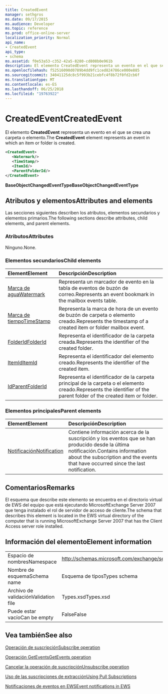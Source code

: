 ```yaml
---
title: CreatedEvent
manager: sethgros
ms.date: 09/17/2015
ms.audience: Developer
ms.topic: reference
ms.prod: office-online-server
localization_priority: Normal
api_name:
- CreatedEvent
api_type:
- schema
ms.assetid: f0e53a53-c352-42a5-8280-cd808b0e961b
description: El elemento CreatedEvent representa un evento en el que se crea una carpeta o elemento.
ms.openlocfilehash: f52516090d0789b4dd9fc1ced824786ce000e885
ms.sourcegitcommit: 34041125dc8c5f993b21cebfc4f8b72f0fd2cb6f
ms.translationtype: MT
ms.contentlocale: es-ES
ms.lasthandoff: 06/25/2018
ms.locfileid: "19763922"
---
```

# <a name="createdevent"></a><span data-ttu-id="6c1ea-103">CreatedEvent</span><span class="sxs-lookup"><span data-stu-id="6c1ea-103">CreatedEvent</span></span>

<span data-ttu-id="6c1ea-104">El elemento **CreatedEvent** representa un evento en el que se crea una carpeta o elemento.</span><span class="sxs-lookup"><span data-stu-id="6c1ea-104">The **CreatedEvent** element represents an event in which an item or folder is created.</span></span> 
  
```xml
<CreatedEvent>
   <Watermark/>
   <TimeStamp/>
   <ItemId/>
   <ParentFolderId/>
</CreatedEvent>
```

 <span data-ttu-id="6c1ea-105">**BaseObjectChangedEventType**</span><span class="sxs-lookup"><span data-stu-id="6c1ea-105">**BaseObjectChangedEventType**</span></span>
## <a name="attributes-and-elements"></a><span data-ttu-id="6c1ea-106">Atributos y elementos</span><span class="sxs-lookup"><span data-stu-id="6c1ea-106">Attributes and elements</span></span>

<span data-ttu-id="6c1ea-107">Las secciones siguientes describen los atributos, elementos secundarios y elementos primarios.</span><span class="sxs-lookup"><span data-stu-id="6c1ea-107">The following sections describe attributes, child elements, and parent elements.</span></span>
  
### <a name="attributes"></a><span data-ttu-id="6c1ea-108">Atributos</span><span class="sxs-lookup"><span data-stu-id="6c1ea-108">Attributes</span></span>

<span data-ttu-id="6c1ea-109">Ninguno.</span><span class="sxs-lookup"><span data-stu-id="6c1ea-109">None.</span></span>
  
### <a name="child-elements"></a><span data-ttu-id="6c1ea-110">Elementos secundarios</span><span class="sxs-lookup"><span data-stu-id="6c1ea-110">Child elements</span></span>

|<span data-ttu-id="6c1ea-111">**Element**</span><span class="sxs-lookup"><span data-stu-id="6c1ea-111">**Element**</span></span>|<span data-ttu-id="6c1ea-112">**Descripción**</span><span class="sxs-lookup"><span data-stu-id="6c1ea-112">**Description**</span></span>|
|:-----|:-----|
|[<span data-ttu-id="6c1ea-113">Marca de agua</span><span class="sxs-lookup"><span data-stu-id="6c1ea-113">Watermark</span></span>](watermark.md) <br/> |<span data-ttu-id="6c1ea-114">Representa un marcador de evento en la tabla de eventos de buzón de correo.</span><span class="sxs-lookup"><span data-stu-id="6c1ea-114">Represents an event bookmark in the mailbox events table.</span></span>  <br/> |
|[<span data-ttu-id="6c1ea-115">Marca de tiempo</span><span class="sxs-lookup"><span data-stu-id="6c1ea-115">TimeStamp</span></span>](timestamp.md) <br/> |<span data-ttu-id="6c1ea-116">Representa la marca de hora de un evento de buzón de carpeta o elemento creado.</span><span class="sxs-lookup"><span data-stu-id="6c1ea-116">Represents the timestamp of a created item or folder mailbox event.</span></span>  <br/> |
|[<span data-ttu-id="6c1ea-117">FolderId</span><span class="sxs-lookup"><span data-stu-id="6c1ea-117">FolderId</span></span>](folderid.md) <br/> |<span data-ttu-id="6c1ea-118">Representa el identificador de la carpeta creada.</span><span class="sxs-lookup"><span data-stu-id="6c1ea-118">Represents the identifier of the created folder.</span></span>  <br/> |
|[<span data-ttu-id="6c1ea-119">ItemId</span><span class="sxs-lookup"><span data-stu-id="6c1ea-119">ItemId</span></span>](itemid.md) <br/> |<span data-ttu-id="6c1ea-120">Representa el identificador del elemento creado.</span><span class="sxs-lookup"><span data-stu-id="6c1ea-120">Represents the identifier of the created item.</span></span>  <br/> |
|[<span data-ttu-id="6c1ea-121">Id</span><span class="sxs-lookup"><span data-stu-id="6c1ea-121">ParentFolderId</span></span>](parentfolderid.md) <br/> |<span data-ttu-id="6c1ea-122">Representa el identificador de la carpeta principal de la carpeta o el elemento creado.</span><span class="sxs-lookup"><span data-stu-id="6c1ea-122">Represents the identifier of the parent folder of the created item or folder.</span></span>  <br/> |
   
### <a name="parent-elements"></a><span data-ttu-id="6c1ea-123">Elementos principales</span><span class="sxs-lookup"><span data-stu-id="6c1ea-123">Parent elements</span></span>

|<span data-ttu-id="6c1ea-124">**Element**</span><span class="sxs-lookup"><span data-stu-id="6c1ea-124">**Element**</span></span>|<span data-ttu-id="6c1ea-125">**Descripción**</span><span class="sxs-lookup"><span data-stu-id="6c1ea-125">**Description**</span></span>|
|:-----|:-----|
|[<span data-ttu-id="6c1ea-126">Notificación</span><span class="sxs-lookup"><span data-stu-id="6c1ea-126">Notification</span></span>](notification-ex15websvcsotherref.md) <br/> |<span data-ttu-id="6c1ea-127">Contiene información acerca de la suscripción y los eventos que se han producido desde la última notificación.</span><span class="sxs-lookup"><span data-stu-id="6c1ea-127">Contains information about the subscription and the events that have occurred since the last notification.</span></span>  <br/> |
   
## <a name="remarks"></a><span data-ttu-id="6c1ea-128">Comentarios</span><span class="sxs-lookup"><span data-stu-id="6c1ea-128">Remarks</span></span>

<span data-ttu-id="6c1ea-129">El esquema que describe este elemento se encuentra en el directorio virtual de EWS del equipo que está ejecutando MicrosoftExchange Server 2007 que tenga instalado el rol de servidor de acceso de cliente.</span><span class="sxs-lookup"><span data-stu-id="6c1ea-129">The schema that describes this element is located in the EWS virtual directory of the computer that is running MicrosoftExchange Server 2007 that has the Client Access server role installed.</span></span>
  
## <a name="element-information"></a><span data-ttu-id="6c1ea-130">Información del elemento</span><span class="sxs-lookup"><span data-stu-id="6c1ea-130">Element information</span></span>

|||
|:-----|:-----|
|<span data-ttu-id="6c1ea-131">Espacio de nombres</span><span class="sxs-lookup"><span data-stu-id="6c1ea-131">Namespace</span></span>  <br/> |http://schemas.microsoft.com/exchange/services/2006/types  <br/> |
|<span data-ttu-id="6c1ea-132">Nombre de esquema</span><span class="sxs-lookup"><span data-stu-id="6c1ea-132">Schema name</span></span>  <br/> |<span data-ttu-id="6c1ea-133">Esquema de tipos</span><span class="sxs-lookup"><span data-stu-id="6c1ea-133">Types schema</span></span>  <br/> |
|<span data-ttu-id="6c1ea-134">Archivo de validación</span><span class="sxs-lookup"><span data-stu-id="6c1ea-134">Validation file</span></span>  <br/> |<span data-ttu-id="6c1ea-135">Types.xsd</span><span class="sxs-lookup"><span data-stu-id="6c1ea-135">Types.xsd</span></span>  <br/> |
|<span data-ttu-id="6c1ea-136">Puede estar vacío</span><span class="sxs-lookup"><span data-stu-id="6c1ea-136">Can be empty</span></span>  <br/> |<span data-ttu-id="6c1ea-137">False</span><span class="sxs-lookup"><span data-stu-id="6c1ea-137">False</span></span>  <br/> |
   
## <a name="see-also"></a><span data-ttu-id="6c1ea-138">Vea también</span><span class="sxs-lookup"><span data-stu-id="6c1ea-138">See also</span></span>



[<span data-ttu-id="6c1ea-139">Operación de suscripción</span><span class="sxs-lookup"><span data-stu-id="6c1ea-139">Subscribe operation</span></span>](subscribe-operation.md)
  
[<span data-ttu-id="6c1ea-140">Operación GetEvents</span><span class="sxs-lookup"><span data-stu-id="6c1ea-140">GetEvents operation</span></span>](getevents-operation.md)
  
[<span data-ttu-id="6c1ea-141">Cancelar la operación de suscripción</span><span class="sxs-lookup"><span data-stu-id="6c1ea-141">Unsubscribe operation</span></span>](unsubscribe-operation.md)


[<span data-ttu-id="6c1ea-142">Uso de las suscripciones de extracción</span><span class="sxs-lookup"><span data-stu-id="6c1ea-142">Using Pull Subscriptions</span></span>](http://msdn.microsoft.com/library/f956bc0e-2b25-4613-966b-54c65456897c%28Office.15%29.aspx)
  
[<span data-ttu-id="6c1ea-143">Notificaciones de eventos en EWS</span><span class="sxs-lookup"><span data-stu-id="6c1ea-143">Event notifications in EWS</span></span>](http://msdn.microsoft.com/library/4fd4b351-d35c-4ccc-9ed9-878932ab9d50%28Office.15%29.aspx)

